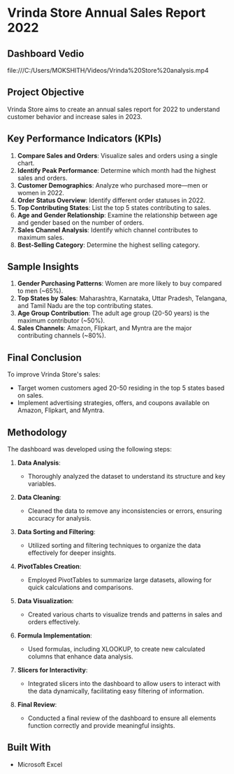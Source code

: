# Vrinda Store Annual Sales Report 2022
## Dashboard Vedio
file:///C:/Users/MOKSHITH/Videos/Vrinda%20Store%20analysis.mp4
## Project Objective
Vrinda Store aims to create an annual sales report for 2022 to understand customer behavior and increase sales in 2023.

## Key Performance Indicators (KPIs)
1. **Compare Sales and Orders**: Visualize sales and orders using a single chart.
2. **Identify Peak Performance**: Determine which month had the highest sales and orders.
3. **Customer Demographics**: Analyze who purchased more—men or women in 2022.
4. **Order Status Overview**: Identify different order statuses in 2022.
5. **Top Contributing States**: List the top 5 states contributing to sales.
6. **Age and Gender Relationship**: Examine the relationship between age and gender based on the number of orders.
7. **Sales Channel Analysis**: Identify which channel contributes to maximum sales.
8. **Best-Selling Category**: Determine the highest selling category.

## Sample Insights
1. **Gender Purchasing Patterns**: Women are more likely to buy compared to men (~65%).
2. **Top States by Sales**: Maharashtra, Karnataka, Uttar Pradesh, Telangana, and Tamil Nadu are the top contributing states.
3. **Age Group Contribution**: The adult age group (20-50 years) is the maximum contributor (~50%).
4. **Sales Channels**: Amazon, Flipkart, and Myntra are the major contributing channels (~80%).

## Final Conclusion
To improve Vrinda Store's sales:
- Target women customers aged 20-50 residing in the top 5 states based on sales.
- Implement advertising strategies, offers, and coupons available on Amazon, Flipkart, and Myntra.

## Methodology
The dashboard was developed using the following steps:

1. **Data Analysis**:
   - Thoroughly analyzed the dataset to understand its structure and key variables.

2. **Data Cleaning**:
   - Cleaned the data to remove any inconsistencies or errors, ensuring accuracy for analysis.

3. **Data Sorting and Filtering**:
   - Utilized sorting and filtering techniques to organize the data effectively for deeper insights.

4. **PivotTables Creation**:
   - Employed PivotTables to summarize large datasets, allowing for quick calculations and comparisons.

5. **Data Visualization**:
   - Created various charts to visualize trends and patterns in sales and orders effectively.

6. **Formula Implementation**:
   - Used formulas, including XLOOKUP, to create new calculated columns that enhance data analysis.

7. **Slicers for Interactivity**:
   - Integrated slicers into the dashboard to allow users to interact with the data dynamically, facilitating easy filtering of information.

8. **Final Review**:
   - Conducted a final review of the dashboard to ensure all elements function correctly and provide meaningful insights.

## Built With
- Microsoft Excel
